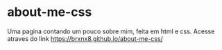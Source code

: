 # about-me-css
Uma pagina contando um pouco sobre mim, feita em html e css.
Acesse atraves do link https://brxnx8.github.io/about-me-css/

